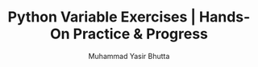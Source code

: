 ---
layout: exercises
title: "Python Variable Exercises | Hands-On Practice & Progress"
description: Enhance your Python fundamentals with practical variable exercises. Cover declaration, assignment, naming conventions, and debugging with interactive challenges!
keywords: python variable exercises, python practice variables, python variable challenges, python variables tutorial, variable assignment practice python, python beginner variable exercises, python coding practice variables, python variables quiz, interactive python variables, python programming variables exercises
author: Muhammad Yasir Bhutta
course: python
topic: variables
show_toc: false
toc: toc/python.html
show_practice_progress: true
show_mini_project: true
prev: /python/docs/variables/practice-and-progress/fill-blanks-variables.html
next: /python/docs/variables/practice-and-progress/mcqs-variables.html
breadcrumb:
  - title: Home
    url: /
  - title: Python
    url: /python/
  - title: Basics
    url: /python/docs/basics/
  - title: Variables
    url: /python/docs/variables/
---